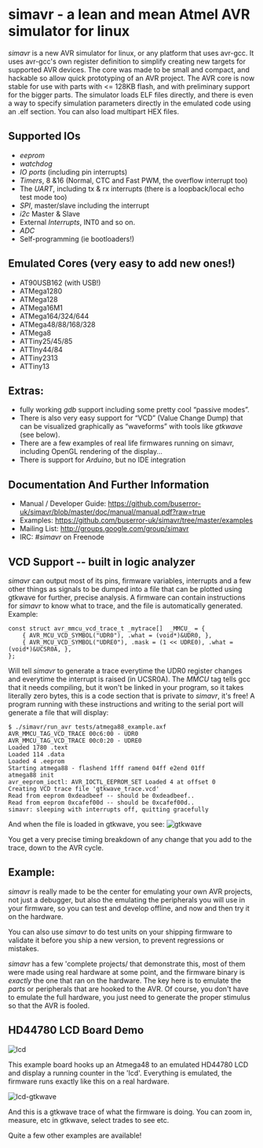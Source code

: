 simavr - a lean and mean Atmel AVR simulator for linux
======

_simavr_ is a new AVR simulator for linux, or any platform that uses avr-gcc. It uses 
avr-gcc's own register definition to simplify creating new targets for supported AVR
devices. The core was made to be small and compact, and hackable so allow quick 
prototyping of an AVR project. The AVR core is now stable for use with parts 
with <= 128KB flash, and with preliminary support for the bigger parts. The 
simulator loads ELF files directly, and there is even a way to specify simulation 
parameters directly in the emulated code using an .elf section. You can also 
load multipart HEX files.

Supported IOs
--------------
* _eeprom_
* _watchdog_
* _IO ports_ (including pin interrupts)
* _Timers_, 8 &16 (Normal, CTC and Fast PWM, the overflow interrupt too)
* The _UART_, including tx & rx interrupts (there is a loopback/local echo test mode too)
* _SPI_, master/slave including the interrupt
* _i2c_ Master & Slave
* External _Interrupts_, INT0 and so on.
* _ADC_
* Self-programming (ie bootloaders!)

Emulated Cores (very easy to add new ones!)
--------------
+ AT90USB162 (with USB!)
+ ATMega1280
+ ATMega128
+ ATMega16M1
+ ATMega164/324/644
+ ATMega48/88/168/328
+ ATMega8
+ ATTiny25/45/85
+ ATTIny44/84
+ ATTiny2313
+ ATTiny13

Extras:
-------
* fully working _gdb_ support including some pretty cool “passive modes”.
* There is also very easy support for “VCD” (Value Change Dump) that can be visualized 
graphically as “waveforms” with tools like _gtkwave_ (see below).
* There are a few examples of real life firmwares running on simavr, including OpenGL rendering of the display…
* There is support for _Arduino_, but no IDE integration

Documentation And Further Information
-------------------------------------

* Manual / Developer Guide: https://github.com/buserror-uk/simavr/blob/master/doc/manual/manual.pdf?raw=true
* Examples: https://github.com/buserror-uk/simavr/tree/master/examples
* Mailing List: http://groups.google.com/group/simavr
* IRC: _#simavr_ on Freenode

VCD Support -- built in logic analyzer 
-----------
_simavr_ can output most of its pins, firmware variables, interrupts and a few other
things as signals to be dumped into a file that can be plotted using gtkwave for
further, precise analysis.
A firmware can contain instructions for _simavr_ to know what to trace, and the file is
automatically generated.
Example:

	const struct avr_mmcu_vcd_trace_t _mytrace[]  _MMCU_ = {
		{ AVR_MCU_VCD_SYMBOL("UDR0"), .what = (void*)&UDR0, },
		{ AVR_MCU_VCD_SYMBOL("UDRE0"), .mask = (1 << UDRE0), .what = (void*)&UCSR0A, },
	};

Will tell _simavr_ to generate a trace everytime the UDR0 register changes and everytime
the interrupt is raised (in UCSR0A). The *_MMCU_* tag tells gcc that it needs compiling,
but it won't be linked in your program, so it takes literally zero bytes, this is a code
section that is private to _simavr_, it's free!
A program running with these instructions and writing to the serial port will generate
a file that will display:

	$ ./simavr/run_avr tests/atmega88_example.axf
	AVR_MMCU_TAG_VCD_TRACE 00c6:00 - UDR0
	AVR_MMCU_TAG_VCD_TRACE 00c0:20 - UDRE0
	Loaded 1780 .text
	Loaded 114 .data
	Loaded 4 .eeprom
	Starting atmega88 - flashend 1fff ramend 04ff e2end 01ff
	atmega88 init
	avr_eeprom_ioctl: AVR_IOCTL_EEPROM_SET Loaded 4 at offset 0
	Creating VCD trace file 'gtkwave_trace.vcd'
	Read from eeprom 0xdeadbeef -- should be 0xdeadbeef..
	Read from eeprom 0xcafef00d -- should be 0xcafef00d..
	simavr: sleeping with interrupts off, quitting gracefully

And when the file is loaded in gtkwave, you see:
![gtkwave](https://github.com/buserror-uk/simavr/raw/master/doc/img/gtkwave1.png)

You get a very precise timing breakdown of any change that you add to the trace, down
to the AVR cycle. 

Example:
--------
_simavr_ is really made to be the center for emulating your own AVR projects, not just
a debugger, but also the emulating the peripherals you will use in your firmware, so 
you can test and develop offline, and now and then try it on the hardware.

You can also use _simavr_ to do test units on your shipping firmware to validate it
before you ship a new version, to prevent regressions or mistakes.

_simavr_ has a few 'complete projects/ that demonstrate this, most of them were made
using real hardware at some point, and the firmware binary is _exactly_ the one that
ran on the hardware. The key here is to emulate the _parts_ or peripherals that
are hooked to the AVR. Of course, you don't have to emulate the full hardware, you just
need to generate the proper stimulus so that the AVR is fooled.

HD44780 LCD Board Demo
----------------------

![lcd](https://github.com/buserror-uk/simavr/raw/master/doc/img/hd44780.png)

This example board hooks up an Atmega48 to an emulated HD44780 LCD and display a running
counter in the 'lcd'. Everything is emulated, the firmware runs exactly like this
on a real hardware.

![lcd-gtkwave](https://github.com/buserror-uk/simavr/raw/master/doc/img/hd44780-wave.png)

And this is a gtkwave trace of what the firmware is doing. You can zoom in, measure, etc
in gtkwave, select trades to see etc.

Quite a few other examples are available!
